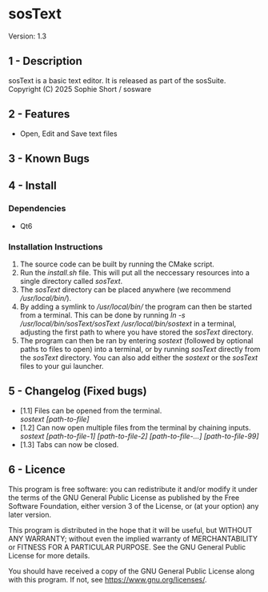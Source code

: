 # sosText
Version: 1.3

## 1 - Description
sosText is a basic text editor. It is released as part of the sosSuite.  
Copyright (C) 2025  Sophie Short / sosware

## 2 - Features
- Open, Edit and Save text files

## 3 - Known Bugs

## 4 - Install
### Dependencies
- Qt6

### Installation Instructions
1. The source code can be built by running the CMake script.
2. Run the *install.sh* file. This will put all the neccessary resources into a single directory called *sosText*.
3. The *sosText* directory can be placed anywhere (we recommend */usr/local/bin/*).
4. By adding a symlink to */usr/local/bin/* the program can then be started from a terminal. This can be done by running *ln -s /usr/local/bin/sosText/sosText /usr/local/bin/sostext* in a terminal, adjusting the first path to where you have stored the *sosText* directory.
5. The program can then be ran by entering *sostext* (followed by optional paths to files to open) into a terminal, or by running *sosText* directly from the *sosText* directory. You can also add either the *sostext* or the *sosText* files to your gui launcher.

## 5 - Changelog (Fixed bugs)
- [1.1] Files can be opened from the terminal.  
*sostext [path-to-file]*
- [1.2] Can now open multiple files from the terminal by chaining inputs.  
*sostext [path-to-file-1] [path-to-file-2] [path-to-file-...] [path-to-file-99]*
- [1.3] Tabs can now be closed.

## 6 - Licence
This program is free software: you can redistribute it and/or modify
it under the terms of the GNU General Public License as published by
the Free Software Foundation, either version 3 of the License, or
(at your option) any later version.  

This program is distributed in the hope that it will be useful,
but WITHOUT ANY WARRANTY; without even the implied warranty of
MERCHANTABILITY or FITNESS FOR A PARTICULAR PURPOSE.  See the
GNU General Public License for more details.  

You should have received a copy of the GNU General Public License
along with this program.  If not, see <https://www.gnu.org/licenses/>.